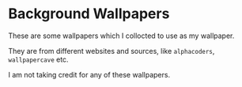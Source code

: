 # Background Wallpapers

These are some wallpapers which I collocted to use as my wallpaper.

They are from different websites and sources, like
`alphacoders`, `wallpapercave` etc.

I am not taking credit for any of these wallpapers.
